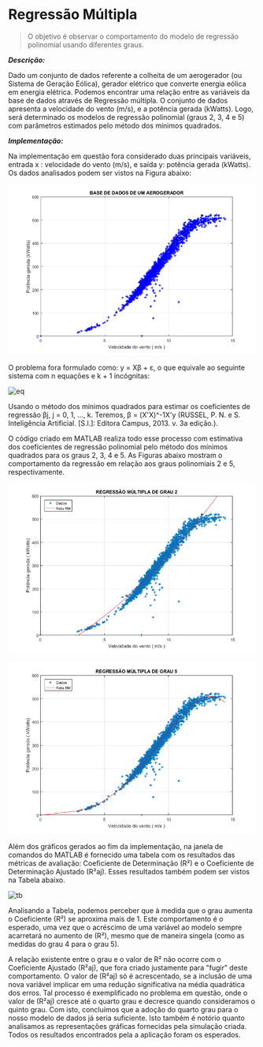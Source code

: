 # Regressão Múltipla
> O objetivo é observar o comportamento do modelo de regressão polinomial usando diferentes graus.

**_Descrição:_**

Dado um conjunto de dados referente a colheita de um aerogerador (ou Sistema de
Geração Eólica), gerador elétrico que converte energia eólica em energia elétrica. Podemos
encontrar uma relação entre as variáveis da base de dados através de Regressão múltipla.
O conjunto de dados apresenta a velocidade do vento (m/s), e a potência gerada (kWatts). Logo, 
será determinado os modelos de regressão polinomial (graus 2, 3, 4 e 5) com parâmetros
estimados pelo método dos mínimos quadrados.

**_Implementação:_**

Na implementação em questão fora considerado duas principais variáveis, entrada x :
velocidade do vento (m/s), e saída y: potência gerada (kWatts). Os dados analisados podem ser
vistos na Figura abaixo:

![](DadosAerogerador.png)

O problema fora formulado como: y = Xβ + ε, o que equivale ao seguinte sistema
com n equações e k + 1 incógnitas:

![eq](https://user-images.githubusercontent.com/44507419/91243387-4b81f800-e720-11ea-9d1e-180f4666b636.png)


Usando o método dos mínimos quadrados para estimar os coeficientes de regressão
βj, j = 0, 1, ..., k. Teremos, β = (X'X)^-1X'y (RUSSEL, P. N. e S. Inteligência Artificial.
[S.l.]: Editora Campus, 2013. v. 3a edição.).

O código criado em MATLAB realiza todo esse processo com estimativa dos coeficientes
de regressão polinomial pelo método dos mínimos quadrados para os graus 2, 3, 4 e 5. As
Figuras abaixo mostram o comportamento da regressão em relação aos graus polinomiais 2 e 5,
respectivamente.

![](RegressaoMultiplaGrau2.png)

![](RegressaoMultiplaGrau5.png)


Além dos gráficos gerados ao fim da implementação, na janela de comandos do
MATLAB é fornecido uma tabela com os resultados das métricas de avaliação: Coeficiente de
Determinação (R²) e o Coeficiente de Determinação Ajustado (R²aj). Esses resultados também
podem ser vistos na Tabela abaixo.

![tb](https://user-images.githubusercontent.com/44507419/91242801-bc281500-e71e-11ea-8f5d-a0c5f65ac83f.png)

Analisando a Tabela, podemos perceber que à medida que o grau aumenta o
Coeficiente (R²) se aproxima mais de 1. Este comportamento é o esperado, uma vez que o
acréscimo de uma variável ao modelo sempre acarretará no aumento de (R²), mesmo que de
maneira singela (como as medidas do grau 4 para o grau 5).

A relação existente entre o grau e o valor de R² não ocorre com o Coeficiente
Ajustado (R²aj), que fora criado justamente para "fugir" deste comportamento. O valor de (R²aj)
só é acrescentado, se a inclusão de uma nova variável implicar em uma redução significativa
na média quadrática dos erros. Tal processo é exemplificado no problema em questão, onde o
valor de (R²aj) cresce até o quarto grau e decresce quando consideramos o quinto grau. Com isto,
concluímos que a adoção do quarto grau para o nosso modelo de dados já seria suficiente. Isto
também é notório quanto analisamos as representações gráficas fornecidas pela simulação criada.
Todos os resultados encontrados pela a aplicação foram os esperados.
